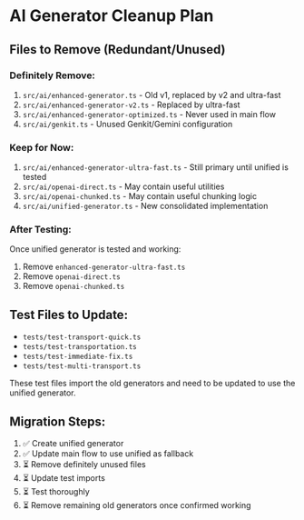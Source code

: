 # AI Generator Cleanup Plan

## Files to Remove (Redundant/Unused)

### Definitely Remove:
1. `src/ai/enhanced-generator.ts` - Old v1, replaced by v2 and ultra-fast
2. `src/ai/enhanced-generator-v2.ts` - Replaced by ultra-fast
3. `src/ai/enhanced-generator-optimized.ts` - Never used in main flow
4. `src/ai/genkit.ts` - Unused Genkit/Gemini configuration

### Keep for Now:
1. `src/ai/enhanced-generator-ultra-fast.ts` - Still primary until unified is tested
2. `src/ai/openai-direct.ts` - May contain useful utilities
3. `src/ai/openai-chunked.ts` - May contain useful chunking logic
4. `src/ai/unified-generator.ts` - New consolidated implementation

### After Testing:
Once unified generator is tested and working:
1. Remove `enhanced-generator-ultra-fast.ts`
2. Remove `openai-direct.ts` 
3. Remove `openai-chunked.ts`

## Test Files to Update:
- `tests/test-transport-quick.ts`
- `tests/test-transportation.ts`
- `tests/test-immediate-fix.ts`
- `tests/test-multi-transport.ts`

These test files import the old generators and need to be updated to use the unified generator.

## Migration Steps:
1. ✅ Create unified generator
2. ✅ Update main flow to use unified as fallback
3. ⏳ Remove definitely unused files
4. ⏳ Update test imports
5. ⏳ Test thoroughly
6. ⏳ Remove remaining old generators once confirmed working